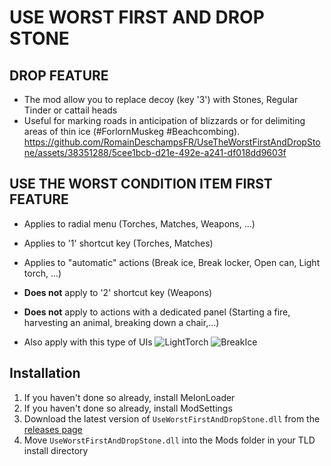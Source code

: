 # USE WORST FIRST AND DROP STONE

## DROP FEATURE
- The mod allow you to replace decoy (key '3') with Stones, Regular Tinder or cattail heads
- Useful for marking roads in anticipation of blizzards or for delimiting areas of thin ice (#ForlornMuskeg #Beachcombing).
https://github.com/RomainDeschampsFR/UseTheWorstFirstAndDropStone/assets/38351288/5cee1bcb-d21e-492e-a241-df018dd9603f


## USE THE WORST CONDITION ITEM FIRST FEATURE
- Applies to radial menu (Torches, Matches, Weapons, ...)
- Applies to '1' shortcut key (Torches, Matches)
- Applies to "automatic" actions (Break ice, Break locker, Open can, Light torch, ...)
- **Does not** apply to '2' shortcut key (Weapons)
- **Does not** apply to actions with a dedicated panel (Starting a fire, harvesting an animal, breaking down a chair,...)

- Also apply with this type of UIs 
![LightTorch](https://github.com/RomainDeschampsFR/UseTheWorstFirstAndDropStone/assets/38351288/a7e9ed73-c437-4228-af13-93fbfea8969e)
![BreakIce](https://github.com/RomainDeschampsFR/UseTheWorstFirstAndDropStone/assets/38351288/9c98db43-d068-4fdb-a29d-bd2a35b82c13)

## Installation

1. If you haven't done so already, install MelonLoader
2. If you haven't done so already, install ModSettings
3. Download the latest version of `UseWorstFirstAndDropStone.dll` from the [releases page](https://github.com/RomainDeschampsFR/UseWorstFirstAndDropStone/releases)
4. Move `UseWorstFirstAndDropStone.dll` into the Mods folder in your TLD install directory
